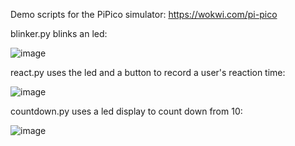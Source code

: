 Demo scripts for the PiPico simulator: https://wokwi.com/pi-pico

blinker.py blinks an led:

![image](https://github.com/aidan-pantoya/PiPico_demo/assets/111801426/ca217809-fa3e-42d7-978a-bae98a565fad)

react.py uses the led and a button to record a user's reaction time:

![image](https://github.com/aidan-pantoya/PiPico_demo/assets/111801426/2c2f956e-8ff8-4bb5-9659-eb4f142b6cd8)

countdown.py uses a led display to count down from 10:

![image](https://github.com/aidan-pantoya/PiPico_demo/assets/111801426/9708b95b-52d3-478c-a5d1-fb96aaeaf416)
